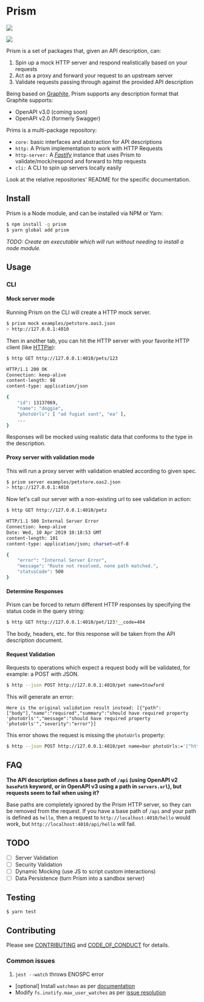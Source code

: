 # Prism

<a href="https://codeclimate.com/github/stoplightio/prism/maintainability"><img src="https://api.codeclimate.com/v1/badges/f5e363a7eb5b8f4e570f/maintainability" /></a>

<a href="https://codeclimate.com/github/stoplightio/prism/test_coverage"><img src="https://api.codeclimate.com/v1/badges/f5e363a7eb5b8f4e570f/test_coverage" /></a>

Prism is a set of packages that, given an API description, can:

1. Spin up a mock HTTP server and respond realistically based on your requests
1. Act as a proxy and forward your request to an upstream server
1. Validate requests passing through against the provided API description

Being based on [Graphite], Prism supports any description format that Graphite supports:

- OpenAPI v3.0 (coming soon)
- OpenAPI v2.0 (formerly Swagger)

Prims is a multi-package repository:

- `core:` basic interfaces and abstraction for API descriptions
- `http:` A Prism implementation to work with HTTP Requests
- `http-server:` A _[Fastify]_ instance that uses Prism to validate/mock/respond and forward to http requests
- `cli:` A CLI to spin up servers locally easily

Look at the relative repositories' README for the specific documentation.

## Install

Prism is a Node module, and can be installed via NPM or Yarn:

```bash
$ npm install -g prism
$ yarn global add prism
```

_*TODO:* Create an executable which will run without needing to install a node module._

## Usage

### CLI

#### Mock server mode

Running Prism on the CLI will create a HTTP mock server.

```bash
$ prism mock examples/petstore.oas3.json
> http://127.0.0.1:4010
```

Then in another tab, you can hit the HTTP server with your favorite HTTP client (like [HTTPie]):

```bash
$ http GET http://127.0.0.1:4010/pets/123

HTTP/1.1 200 OK
Connection: keep-alive
content-length: 98
content-type: application/json

{
    "id": 13137069,
    "name": "doggie",
    "photoUrls": [ "ad fugiat sunt", "ea" ],
    ...
}
```

Responses will be mocked using realistic data that conforms to the type in the description.

#### Proxy server with validation mode

This will run a proxy server with validation enabled according to given spec.

```bash
$ prism server examples/petstore.oas2.json
> http://127.0.0.1:4010
```

Now let's call our server with a non-existing url to see validation in action:


```bash
$ http GET http://127.0.0.1:4010/petz

HTTP/1.1 500 Internal Server Error
Connection: keep-alive
Date: Wed, 10 Apr 2019 10:18:53 GMT
content-length: 101
content-type: application/json; charset=utf-8

{
    "error": "Internal Server Error",
    "message": "Route not resolved, none path matched.",
    "statusCode": 500
}
```

#### Determine Responses

Prism can be forced to return different HTTP responses by specifying the status code in the query
string:

```bash
$ http GET http://127.0.0.1:4010/pet/123?__code=404
```

The body, headers, etc. for this response will be taken from the API description document.

#### Request Validation

Requests to operations which expect a request body will be validated, for example: a POST with JSON.

```bash
$ http --json POST http://127.0.0.1:4010/pet name=Stowford
```

This will generate an error:

```
Here is the original validation result instead: [{"path":["body"],"name":"required","summary":"should have required property 'photoUrls'","message":"should have required property 'photoUrls'","severity":"error"}]
```

This error shows the request is missing the `photoUrls` property:

```bash
$ http --json POST http://127.0.0.1:4010/pet name=bar photoUrls:='["http://fdsf"]'
```

## FAQ

**The API description defines a base path of `/api` (using OpenAPI v2 `basePath` keyword, or in
OpenAPI v3 using a path in `servers.url`), but requests seem to fail when using it?**

Base paths are completely ignored by the Prism HTTP server, so they can be removed from the request.
If you have a base path of `/api` and your path is defined as `hello`, then a request to
`http://localhost:4010/hello` would work, but `http://localhost:4010/api/hello` will fail.

## TODO

- [ ] Server Validation
- [ ] Security Validation
- [ ] Dynamic Mocking (use JS to script custom interactions)
- [ ] Data Persistence (turn Prism into a sandbox server)

## Testing

```bash
$ yarn test
```

## Contributing

Please see [CONTRIBUTING] and [CODE_OF_CONDUCT] for details.

### Common issues

1. `jest --watch` throws ENOSPC error

- [optional] Install `watchman` as per [documentation](https://facebook.github.io/watchman/docs/install.html#installing-from-source)
- Modify `fs.inotify.max_user_watches` as per [issue resolution](https://github.com/facebook/jest/issues/3254)

[CODE_OF_CONDUCT]: CODE_OF_CONDUCT.md
[CONTRIBUTING]: CONTRIBUTING.md
[Fastify]: https://www.fastify.io/
[Graphite]: https://github.com/stoplightio/graphite
[HTTPie]: https://httpie.org/
